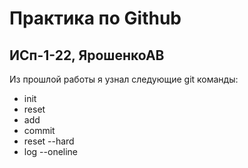 # Практика по Github 
## ИСп-1-22, ЯрошенкоАВ 
Из прошлой работы я узнал следующие git команды:
* init
* reset
* add
* commit
* reset --hard
* log --oneline